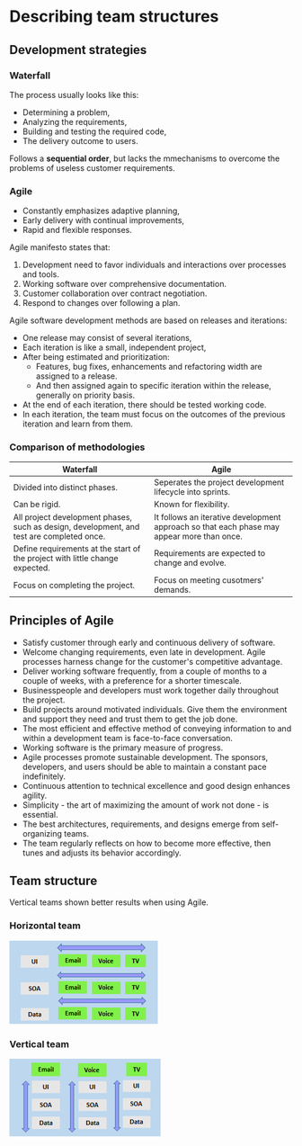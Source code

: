# Describing team structures
## Development strategies
### Waterfall
The process usually looks like this:

- Determining a problem,
- Analyzing the requirements,
- Building and testing the required code,
- The delivery outcome to users.

Follows a **sequential order**, but lacks the mmechanisms to overcome the problems of useless customer requirements.

### Agile
- Constantly emphasizes adaptive planning,
- Early delivery with continual improvements,
- Rapid and flexible responses.

Agile manifesto states that:

1. Development need to favor individuals and interactions over processes and tools.
2. Working software over comprehensive documentation.
3. Customer collaboration over contract negotiation.
4. Respond to changes over following a plan.

Agile software development methods are based on releases and iterations:

- One release may consist of several iterations,
- Each iteration is like a small, independent project,
- After being estimated and prioritization:
  - Features, bug fixes, enhancements and refactoring width are assigned to a release.
  - And then assigned again to specific iteration within the release, generally on priority basis.
- At the end of each iteration, there should be tested working code.
- In each iteration, the team must focus on the outcomes of the previous iteration and learn from them.

### Comparison of methodologies
|Waterfall|Agile|
|---|---|
|Divided into distinct phases.|Seperates the project development lifecycle into sprints.|
|Can be rigid.|Known for flexibility.|
|All project development phases, such as design, development, and test are completed once.|It follows an iterative development approach so that each phase may appear more than once.|
|Define requirements at the start of the project with little change expected.|Requirements are expected to change and evolve.|
|Focus on completing the project.|Focus on meeting cusotmers' demands.|

## Principles of Agile
- Satisfy customer through early and continuous delivery of software.
- Welcome changing requirements, even late in development. Agile processes harness change for the customer's competitive advantage.
- Deliver working software frequently, from a couple of months to a couple of weeks, with a preference for a shorter timescale.
- Businesspeople and developers must work together daily throughout the project.
- Build projects around motivated individuals. Give them the environment and support they need and trust them to get the job done.
- The most efficient and effective method of conveying information to and within a development team is face-to-face conversation.
- Working software is the primary measure of progress.
- Agile processes promote sustainable development. The sponsors, developers, and users should be able to maintain a constant pace indefinitely.
- Continuous attention to technical excellence and good design enhances agility.
- Simplicity - the art of maximizing the amount of work not done - is essential.
- The best architectures, requirements, and designs emerge from self-organizing teams.
- The team regularly reflects on how to become more effective, then tunes and adjusts its behavior accordingly.

## Team structure
Vertical teams shown better results when using Agile.

### Horizontal team
![Alt text](img/horizontal-team.png)

### Vertical team
![Alt text](img/vertical-team.png)